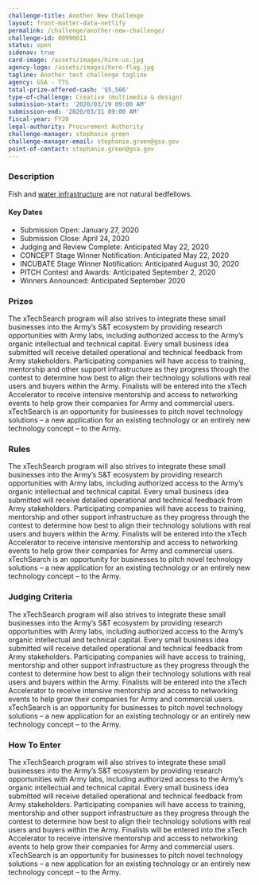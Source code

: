 ```yaml
---
challenge-title: Another New Challenge
layout: front-matter-data-netlify
permalink: /challenge/another-new-challenge/
challenge-id: 00990011
status: open
sidenav: true
card-image: /assets/images/hire-us.jpg
agency-logo: /assets/images/hero-flag.jpg
tagline: Another test challenge tagline
agency: GSA - TTS
total-prize-offered-cash: '$5,566'
type-of-challenge: Creative (multimedia & design)
submission-start: '2020/03/19 09:00 AM'
submission-end: '2020/03/31 09:00 AM'
fiscal-year: FY20
legal-authority: Procurement Authority
challenge-manager: stephanie green
challenge-manager-email: stephanie.green@gsa.gov
point-of-contact: stephanie.green@gsa.gov
---
```

### Description

Fish and [water infrastructure](https://www.example.com) are not natural bedfellows. 

#### Key Dates

* Submission Open: January 27, 2020
* Submission Close: April 24, 2020
* Judging and Review Complete: Anticipated May 22, 2020
* CONCEPT Stage Winner Notification: Anticipated May 22, 2020
* INCUBATE Stage Winner Notification: Anticipated August 30, 2020
* PITCH Contest and Awards: Anticipated September 2, 2020
* Winners Announced: Anticipated September 2020



### Prizes

The xTechSearch program will also strives to integrate these small businesses into the Army’s S&T ecosystem by providing research opportunities with Army labs, including authorized access to the Army’s organic intellectual and technical capital. Every small business idea submitted will receive detailed operational and technical feedback from Army stakeholders. Participating companies will have access to training, mentorship and other support infrastructure as they progress through the contest to determine how best to align their technology solutions with real users and buyers within the Army. Finalists will be entered into the xTech Accelerator to receive intensive mentorship and access to networking events to help grow their companies for Army and commercial users. xTechSearch is an opportunity for businesses to pitch novel technology solutions – a new application for an existing technology or an entirely new technology concept – to the Army.

### Rules

The xTechSearch program will also strives to integrate these small businesses into the Army’s S&T ecosystem by providing research opportunities with Army labs, including authorized access to the Army’s organic intellectual and technical capital. Every small business idea submitted will receive detailed operational and technical feedback from Army stakeholders. Participating companies will have access to training, mentorship and other support infrastructure as they progress through the contest to determine how best to align their technology solutions with real users and buyers within the Army. Finalists will be entered into the xTech Accelerator to receive intensive mentorship and access to networking events to help grow their companies for Army and commercial users. xTechSearch is an opportunity for businesses to pitch novel technology solutions – a new application for an existing technology or an entirely new technology concept – to the Army.

### Judging Criteria

The xTechSearch program will also strives to integrate these small businesses into the Army’s S&T ecosystem by providing research opportunities with Army labs, including authorized access to the Army’s organic intellectual and technical capital. Every small business idea submitted will receive detailed operational and technical feedback from Army stakeholders. Participating companies will have access to training, mentorship and other support infrastructure as they progress through the contest to determine how best to align their technology solutions with real users and buyers within the Army. Finalists will be entered into the xTech Accelerator to receive intensive mentorship and access to networking events to help grow their companies for Army and commercial users. xTechSearch is an opportunity for businesses to pitch novel technology solutions – a new application for an existing technology or an entirely new technology concept – to the Army.

### How To Enter

The xTechSearch program will also strives to integrate these small businesses into the Army’s S&T ecosystem by providing research opportunities with Army labs, including authorized access to the Army’s organic intellectual and technical capital. Every small business idea submitted will receive detailed operational and technical feedback from Army stakeholders. Participating companies will have access to training, mentorship and other support infrastructure as they progress through the contest to determine how best to align their technology solutions with real users and buyers within the Army. Finalists will be entered into the xTech Accelerator to receive intensive mentorship and access to networking events to help grow their companies for Army and commercial users. xTechSearch is an opportunity for businesses to pitch novel technology solutions – a new application for an existing technology or an entirely new technology concept – to the Army.